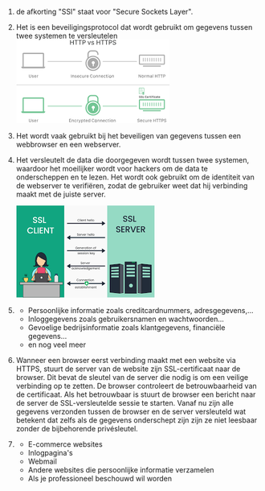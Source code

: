 1) de afkorting "SSl" staat voor "Secure Sockets Layer".

2) Het is een beveiligingsprotocol dat wordt gebruikt om gegevens tussen twee systemen te versleutelen
   ![veilig](secure.png)

3) Het wordt vaak gebruikt bij het beveiligen van gegevens tussen een webbrowser en een webserver.

4) Het versleutelt de data die doorgegeven wordt tussen twee systemen, waardoor het moeilijker wordt voor hackers om de data te onderscheppen en te lezen. Het wordt ook gebruikt om de identiteit van de webserver te verifiëren, zodat de gebruiker weet dat hij verbinding maakt met de juiste server.

   ![nut](nut.png)

5) * Persoonlijke informatie zoals creditcardnummers, adresgegevens,... 
   * Inloggegevens zoals gebruikersnamen en wachtwoorden...
   * Gevoelige bedrijsinformatie zoals klantgegevens, financiële gegevens...
   * en nog veel meer
  
6) Wanneer een browser eerst verbinding maakt met een website via HTTPS, stuurt de server van de website zijn SSL-certificaat naar de browser. Dit bevat de sleutel van de server die nodig is om een veilige verbinding op te zetten. De browser controleert de betrouwbaarheid van de certificaat. Als het betrouwbaar is stuurt de browser een bericht naar de server de SSL-versleutelde sessie te starten. Vanaf nu zijn alle gegevens verzonden tussen de browser en de server versleuteld wat betekent dat zelfs als de gegevens onderschept zijn zijn ze niet leesbaar zonder de bijbehorende privésleutel.

7) * E-commerce websites
   * Inlogpagina's
   * Webmail
   * Andere websites die persoonlijke informatie verzamelen
   * Als je professioneel beschouwd wil worden